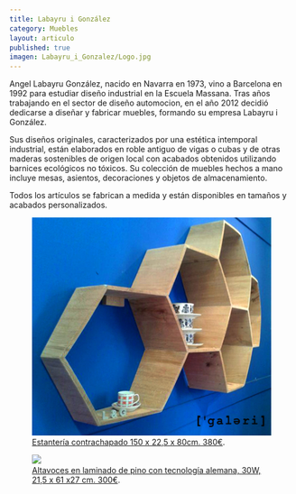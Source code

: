 ```yaml
---
title: Labayru i González
category: Muebles
layout: articulo
published: true
imagen: Labayru_i_Gonzalez/Logo.jpg
---
```


Angel Labayru González, nacido en Navarra en 1973, vino a Barcelona en 1992 para estudiar diseño industrial en la Escuela Massana. Tras años trabajando en el sector de diseño automocion, en el año 2012 decidió dedicarse a diseñar y fabricar muebles, formando su empresa Labayru i González.

Sus diseños originales, caracterizados por una estética intemporal industrial, están elaborados en roble antiguo de vigas o cubas y de otras maderas sostenibles de origen local con acabados obtenidos utilizando barnices ecológicos no tóxicos.
Su colección de muebles hechos a mano incluye mesas, asientos, decoraciones y objetos de almacenamiento.

Todos los artículos se fabrican a medida y están disponibles en tamaños y acabados personalizados.

<figure>
	<a href="/images/Labayru_i_Gonzalez/Prestatgeria.jpg"><img src="/images/Labayru_i_Gonzalez/Prestatgeria.jpg"></a>
	<figcaption><a href="Estantería"
    title="Estantería contrachapado 150x22,5x80cm. 380€">Estantería contrachapado 150 x 22,5 x 80cm. 380€</a>.</figcaption>
</figure>

<figure>
	<a href="/images/Labayru_i_Gonzalez/img_5615.jpg"><img src="/images/Labayru_i_Gonzalez/img_5615"></a>
	<figcaption><a href="Altavoces"
    title="Altavoces en laminado de pino con tecnología alemana, 30W, 21,5 x 61 x27 cm. 300€">Altavoces en laminado de pino con tecnología alemana, 30W, 21,5 x 61 x27 cm. 300€</a>.</figcaption>
</figure>
